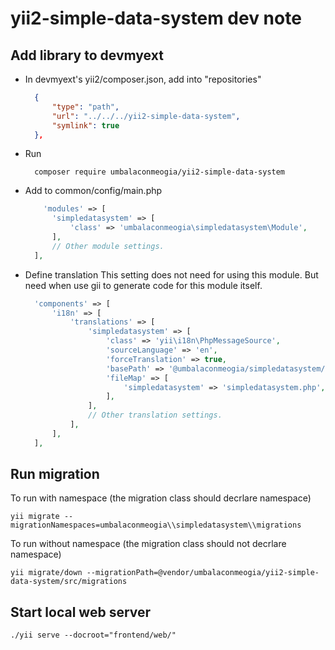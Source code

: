 # yii2-simple-data-system dev note

## Add library to devmyext

* In devmyext's yii2/composer.json, add into "repositories"
  ```json
    {
        "type": "path",
        "url": "../../../yii2-simple-data-system",
        "symlink": true
    },
  ```
* Run
  ```shell
    composer require umbalaconmeogia/yii2-simple-data-system
  ```
* Add to common/config/main.php
  ```php
      'modules' => [
        'simpledatasystem' => [
            'class' => 'umbalaconmeogia\simpledatasystem\Module',
        ],
        // Other module settings.
    ],
  ```
* Define translation
  This setting does not need for using this module. But need when use gii to generate code for this module itself.
  ```php
    'components' => [
        'i18n' => [
            'translations' => [
                'simpledatasystem' => [
                    'class' => 'yii\i18n\PhpMessageSource',
                    'sourceLanguage' => 'en',
                    'forceTranslation' => true,
                    'basePath' => '@umbalaconmeogia/simpledatasystem/messages',
                    'fileMap' => [
                        'simpledatasystem' => 'simpledatasystem.php',
                    ],
                ],
                // Other translation settings.
            ],
        ],
    ],
  ```
## Run migration

To run with namespace (the migration class should decrlare namespace)
```shell
yii migrate --migrationNamespaces=umbalaconmeogia\\simpledatasystem\\migrations
```

To run without namespace (the migration class should not decrlare namespace)
```shell
yii migrate/down --migrationPath=@vendor/umbalaconmeogia/yii2-simple-data-system/src/migrations
```

## Start local web server

```shell
./yii serve --docroot="frontend/web/"
```